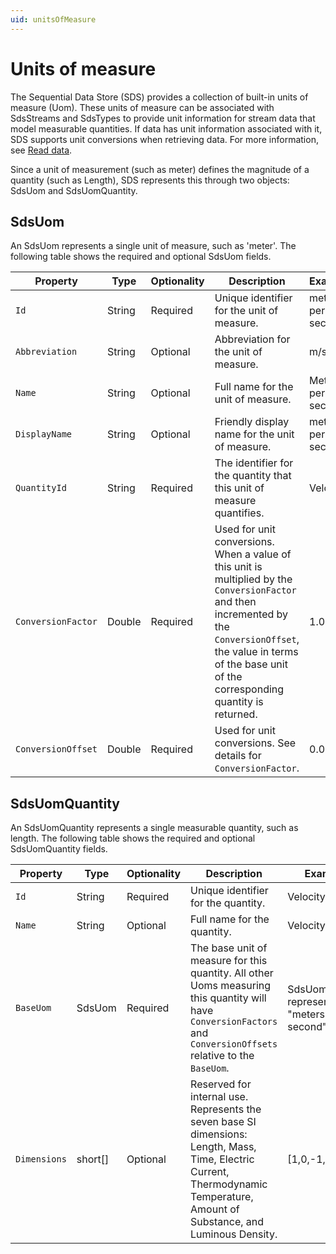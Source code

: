 ```yaml
---
uid: unitsOfMeasure
---
```


# Units of measure

The Sequential Data Store (SDS) provides a collection of built-in units of measure (Uom). These units of measure can be associated with SdsStreams and SdsTypes to provide unit information for stream data that model measurable quantities. If data has unit information associated with it, SDS supports unit conversions when retrieving data. For more information, see [Read data](xref:sdsReadingData).

Since a unit of measurement (such as meter) defines the magnitude of a quantity (such as Length), SDS represents this through two objects: SdsUom and SdsUomQuantity.

## SdsUom

An SdsUom represents a single unit of measure, such as 'meter'. The following table shows the required and optional SdsUom fields.

| Property         | Type   | Optionality | Description | Example  |
| ---------------- | ------ | ----------- | ------- | -------- |
| `Id`               | String | Required    | Unique identifier for the unit of measure. | meters per second |
| `Abbreviation`     | String | Optional    | Abbreviation for the unit of measure.  | m/s |
| `Name`             | String | Optional    | Full name for the unit of measure. | Meters per second |
| `DisplayName`      | String | Optional    | Friendly display name for the unit of measure. | meters per second |
| `QuantityId`       | String | Required    | The identifier for the quantity that this unit of measure quantifies.| Velocity|
| `ConversionFactor` | Double | Required    | Used for unit conversions. When a value of this unit is multiplied by the `ConversionFactor` and then incremented by the `ConversionOffset`, the value in terms of the base unit of the corresponding quantity is returned. | 1.0 |
| `ConversionOffset` | Double | Required    | Used for unit conversions. See details for `ConversionFactor`. | 0.0  |

## SdsUomQuantity

An SdsUomQuantity represents a single measurable quantity, such as length. The following table shows the required and optional SdsUomQuantity fields.

| Property   | Type    | Optionality | Description| Example  |
| ---------- | ------- | ----------- | ------- | ---------|
| `Id`         | String  | Required    | Unique identifier for the quantity. | Velocity |
| `Name`       | String  | Optional    | Full name for the quantity. | Velocity |
| `BaseUom`    | SdsUom  | Required    | The base unit of measure for this quantity. All other Uoms measuring this quantity will have `ConversionFactors` and `ConversionOffsets` relative to the `BaseUom`.  | SdsUom representing "meters per second" |
| `Dimensions` | short[] | Optional    | Reserved for internal use. Represents the seven base SI dimensions: Length, Mass, Time, Electric Current, Thermodynamic Temperature, Amount of Substance, and Luminous Density. | [1,0,-1,0,0,0,0] |
